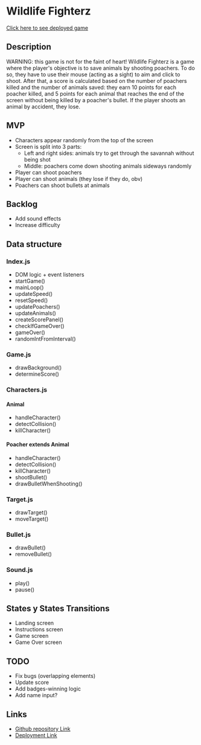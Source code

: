# Wildlife Fighterz

[Click here to see deployed game](http://github.com)

## Description
WARNING: this game is not for the faint of heart! 
Wildlife Fighterz is a game where the player's objective is to save animals by shooting poachers. To do so, they have to use their mouse (acting as a sight) to aim and click to shoot. After that, a score is calculated based on the number of poachers killed and the number of animals saved: they earn 10 points for each poacher killed, and 5 points for each animal that reaches the end of the screen without being killed by a poacher's bullet. If the player shoots an animal by accident, they lose.

## MVP
- Characters appear randomly from the top of the screen
- Screen is split into 3 parts: 
    - Left and right sides: animals try to get through the savannah without being shot
    - Middle: poachers come down shooting animals sideways randomly
- Player can shoot poachers
- Player can shoot animals (they lose if they do, obv)
- Poachers can shoot bullets at animals

## Backlog
- Add sound effects
- Increase difficulty


## Data structure

### Index.js
- DOM logic + event listeners
- startGame()
- mainLoop()
- updateSpeed()
- resetSpeed()
- updatePoachers()
- updateAnimals()
- createScorePanel()
- checkIfGameOver()
- gameOver()
- randomIntFromInterval()

### Game.js
- drawBackground()
- determineScore()


### Characters.js

#### Animal
- handleCharacter()
- detectCollision()
- killCharacter()

#### Poacher extends Animal
- handleCharacter()
- detectCollision()
- killCharacter()
- shootBullet()
- drawBulletWhenShooting()


### Target.js
- drawTarget()
- moveTarget()

### Bullet.js
- drawBullet()
- removeBullet()

### Sound.js
- play()
- pause()

## States y States Transitions
- Landing screen
- Instructions screen
- Game screen
- Game Over screen

## TODO
- Fix bugs (overlapping elements)
- Update score 
- Add badges-winning logic 
- Add name input?

## Links
- [Github repository Link](https://github.com/Priscille-LR/Wildlife_Fighterz)
- [Deployment Link](https://priscille-lr.github.io/Wildlife_Fighterz/)